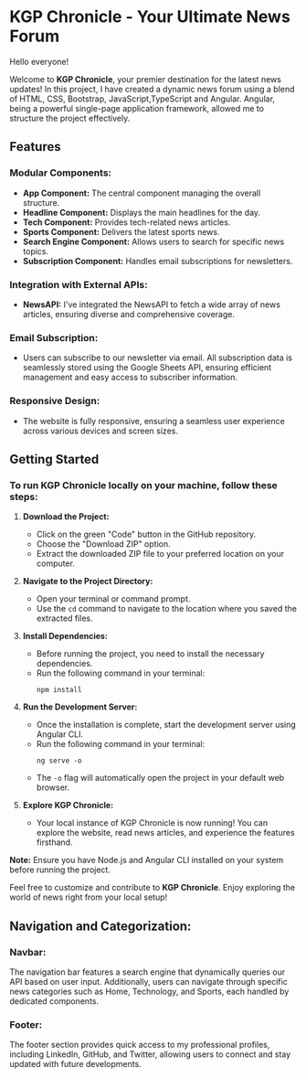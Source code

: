 # KGP Chronicle - Your Ultimate News Forum

Hello everyone!

Welcome to **KGP Chronicle**, your premier destination for the latest news updates! In this project, I have created a dynamic news forum using a blend of HTML, CSS, Bootstrap, JavaScript,TypeScript and Angular. Angular, being a powerful single-page application framework, allowed me to structure the project effectively.

## Features

### Modular Components:

- **App Component:** The central component managing the overall structure.
- **Headline Component:** Displays the main headlines for the day.
- **Tech Component:** Provides tech-related news articles.
- **Sports Component:** Delivers the latest sports news.
- **Search Engine Component:** Allows users to search for specific news topics.
- **Subscription Component:** Handles email subscriptions for newsletters.

### Integration with External APIs:

- **NewsAPI:** I've integrated the NewsAPI to fetch a wide array of news articles, ensuring diverse and comprehensive coverage.

### Email Subscription:

- Users can subscribe to our newsletter via email. All subscription data is seamlessly stored using the Google Sheets API, ensuring efficient management and easy access to subscriber information.

### Responsive Design:

- The website is fully responsive, ensuring a seamless user experience across various devices and screen sizes.

## Getting Started

### To run KGP Chronicle locally on your machine, follow these steps:

1. **Download the Project:**
   - Click on the green "Code" button in the GitHub repository.
   - Choose the "Download ZIP" option.
   - Extract the downloaded ZIP file to your preferred location on your computer.

2. **Navigate to the Project Directory:**
   - Open your terminal or command prompt.
   - Use the `cd` command to navigate to the location where you saved the extracted files.

3. **Install Dependencies:**
   - Before running the project, you need to install the necessary dependencies.
   - Run the following command in your terminal:
     ```
     npm install
     ```

4. **Run the Development Server:**
   - Once the installation is complete, start the development server using Angular CLI.
   - Run the following command in your terminal:
     ```
     ng serve -o
     ```
   - The `-o` flag will automatically open the project in your default web browser.

5. **Explore KGP Chronicle:**
   - Your local instance of KGP Chronicle is now running! You can explore the website, read news articles, and experience the features firsthand.

**Note:** Ensure you have Node.js and Angular CLI installed on your system before running the project.

Feel free to customize and contribute to **KGP Chronicle**. Enjoy exploring the world of news right from your local setup!

## Navigation and Categorization:

### Navbar:

The navigation bar features a search engine that dynamically queries our API based on user input. Additionally, users can navigate through specific news categories such as Home, Technology, and Sports, each handled by dedicated components.

### Footer:

The footer section provides quick access to my professional profiles, including LinkedIn, GitHub, and Twitter, allowing users to connect and stay updated with future developments.
